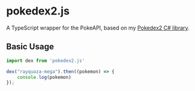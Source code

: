 # pokedex2.js
A TypeScript wrapper for the PokeAPI, based on my [Pokedex2 C# library](https://github.com/ratquaza/Pokedex2).

## Basic Usage
```js
import dex from 'pokedex2.js'

dex("rayquaza-mega").then((pokemon) => {
    console.log(pokemon)
});
```